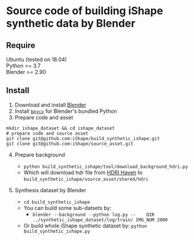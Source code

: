 # Source code of building iShape synthetic data by Blender

## Require
Ubuntu (tested on 18.04)  
Python >= 3.7  
Blender >= 2.90  

## Install

1. Download and install [Blender](https://www.blender.org/download/)
2. Install [`bpycv`](https://github.com/DIYer22/bpycv) for Blender's bundled Python
3. Prepare code and asset
```shell
mkdir ishape_dataset && cd ishape_dataset
# prepare code and source asset
git clone git@github.com:iShape/build_synthetic_ishape.git
git clone git@github.com:iShape/source_asset.git
```
4. Prepare background
    - `python build_synthetic_ishape/tool/download_background_hdri.py`
    - Which will download hdr file from [HDRI Haven](https://hdrihaven.com/) to `build_synthetic_ishape/source_asset/shared/hdri`

5. Synthesis dataset by Blender
    - `cd build_synthetic_ishape`
    - You can build some sub-datsets by:
        - `blender --background --python log.py --    DIR ../synthetic_ishape_dataset/log/train/ IMG_NUM 2000`
    - Or build whole iShape synthetic dataset by: `python build_synthetic_ishape.py`
```
